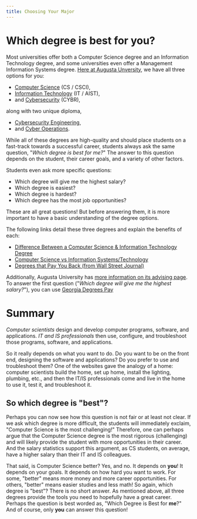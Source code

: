 ```yaml
---
title: Choosing Your Major
---
```


# Which degree is best for you?

Most universities offer both a Computer Science degree and an Information Technology degree, and some universities even offer a Management Information Systems degree.
[Here at Augusta Unversity](https://www.augusta.edu/ccs/programs.php), we have all three options for you: 

- [Computer Science](https://www.augusta.edu/ccs/bs-cs.php) (CS / CSCI), 
- [Information Technology](https://www.augusta.edu/ccs/bs-it.php) (IT / AIST), 
- and [Cybersecurity](https://www.augusta.edu/ccs/bs-it-cybersecurity.php) (CYBR), 

along with two unique diploma, 

- [Cybersecurity Engineering](https://www.augusta.edu/ccs/bs-cybersecurity-engineering.php),
- and [Cyber Operations](https://www.augusta.edu/ccs/bs-cyber-ops.php).

While all of these degrees are high-quality and should place students on a fast-track towards a successful career, students always ask the same question, "_Which degree is best for me?_"
The answer to this question depends on the student, their career goals, and a variety of other factors.

Students even ask more specific questions:

- Which degree will give me the highest salary?
- Which degree is easiest?
- Which degree is hardest?
- Which degree has the most job opportunities?

These are all great questions!
But before answering them, it is more important  to have a basic understanding of the degree options.

The following links detail these three degrees and explain the benefits of each:

- [Difference Between a Computer Science & Information Technology Degree](http://online.king.edu/information-technology/difference-between-a-computer-science-information-technology-degree/)
- [Computer Science vs Information Systems/Technology](https://www.geteducated.com/careers/521-computer-information-systems-vs-computer-science)
- [Degrees that Pay You Back (from Wall Street Journal)](http://online.wsj.com/public/resources/documents/info-Degrees_that_Pay_you_Back-sort.html)

Additionally, Augusta University has [more information on its advising page](https://www.augusta.edu/advising/).
To answer the first question ("_Which degree will give me the highest salary?_"), you can use [Georgia Degrees Pay](https://www.usg.edu/georgia-degrees-pay)

# Summary

_Computer scientists_ design and develop computer programs, software, and applications.
_IT and IS professionals_ then use, configure, and troubleshoot those programs, software, and applications.

So it really depends on what you want to do.
Do you want to be on the front end, designing the software and applications?
Do you prefer to use and troubleshoot them?
One of the websites gave the analogy of a home: computer scientists build the home, set up home, install the lighting, plumbing, etc., and then the IT/IS professionals come and live in the home to use it, test it, and troubleshoot it.

## So which degree is "best"?

Perhaps you can now see how this question is not fair or at least not clear.
If we ask which degree is more difficult, the students will immediately exclaim, "Computer Science is the most challenging!"
Therefore, one can perhaps argue that the Computer Science degree is the most rigorous (challenging) and will likely provide the student with more opportunities in their career.
And the salary statistics support this argument, as CS students, on average, have a higher salary than their IT and IS colleagues.

That said, is Computer Science better?
Yes, and no.
It depends on **you**!
It depends on your goals.
It depends on how hard you want to work.
For some, "better" means more money and more career opportunities. 
For others, "better" means easier studies and less math!
So again, which degree is "best"?
There is no short answer.
As mentioned above, all three degrees provide the tools you need to hopefully have a great career.
Perhaps the question is best worded as, "Which Degree is Best for **me**?"
And of course, only **you** can answer this question!
